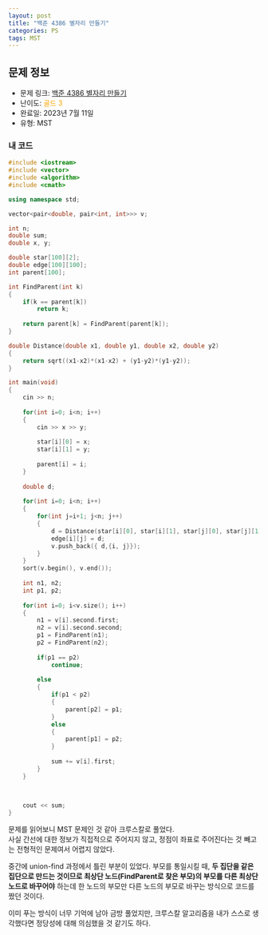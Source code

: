 ```yaml
---
layout: post
title: "백준 4386 별자리 만들기"
categories: PS
tags: MST
---
```


## 문제 정보
- 문제 링크: [백준 4386 별자리 만들기](https://www.acmicpc.net/problem/4386)
- 난이도: <span style="color:#FFA500">골드 3</span>
- 완료일: 2023년 7월 11일
- 유형: MST

### 내 코드

```C++
#include <iostream>
#include <vector>
#include <algorithm>
#include <cmath>

using namespace std;

vector<pair<double, pair<int, int>>> v;

int n;
double sum;
double x, y;

double star[100][2];
double edge[100][100];
int parent[100];

int FindParent(int k)
{
	if(k == parent[k])
		return k;
	
	return parent[k] = FindParent(parent[k]);
}

double Distance(double x1, double y1, double x2, double y2)
{
	return sqrt((x1-x2)*(x1-x2) + (y1-y2)*(y1-y2));
}

int main(void)
{
	cin >> n;
	
	for(int i=0; i<n; i++)
	{
		cin >> x >> y;	
			
		star[i][0] = x; 
		star[i][1] = y;
		
		parent[i] = i;
	}
	
	double d;
	
	for(int i=0; i<n; i++)
	{
		for(int j=i+1; j<n; j++)
		{
			d = Distance(star[i][0], star[i][1], star[j][0], star[j][1]);
			edge[i][j] = d;
			v.push_back({ d,{i, j}});
		}
	}
	sort(v.begin(), v.end());
	
	int n1, n2;
	int p1, p2;
	
	for(int i=0; i<v.size(); i++)
	{
		n1 = v[i].second.first;
		n2 = v[i].second.second;
		p1 = FindParent(n1);
		p2 = FindParent(n2);
		
		if(p1 == p2)
			continue;
		
		else
		{
			if(p1 < p2)
			{
				parent[p2] = p1;
			}
			else
			{
				parent[p1] = p2;
			}
			
			sum += v[i].first;
		}
	}

	
	
	cout << sum;
}
```

문제를 읽어보니 MST 문제인 것 같아 크루스칼로 풀었다.  
사실 간선에 대한 정보가 직접적으로 주어지지 않고, 정점이 좌표로 주어진다는 것 빼고는 전형적인 문제여서 어렵지 않았다.  

중간에 union-find 과정에서 틀린 부분이 있었다. 부모를 통일시킬 때, **두 집단을 같은 집단으로 만드는 것이므로 최상단 노드(FindParent로 찾은 부모)의 부모를 다른 최상단 노드로 바꾸어야** 하는데 한 노드의 부모만 다른 노드의 부모로 바꾸는 방식으로 코드를 짰던 것이다.

이미 푸는 방식이 너무 기억에 남아 금방 풀었지만, 크루스칼 알고리즘을 내가 스스로 생각했다면 정당성에 대해 의심했을 것 같기도 하다.
